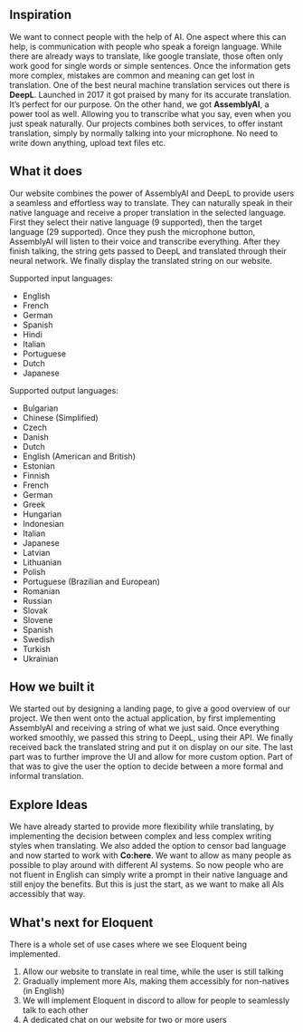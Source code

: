 ## Inspiration
We want to connect people with the help of AI. One aspect where this can help, is communication with people who speak a foreign language. While there are already ways to translate, like google translate, those often only work good for single words or simple sentences. Once the information gets more complex, mistakes are common and meaning can get lost in translation. One of the best neural machine translation services out there is **DeepL**. Launched in 2017 it got praised by many for its accurate translation. It’s perfect for our purpose. On the other hand, we got **AssemblyAI**, a power tool as well. Allowing you to transcribe what you say, even when you just speak naturally. Our projects combines both services, to offer instant translation, simply by normally talking into your microphone. No need to write down anything, upload text files etc.

## What it does
Our website combines the power of AssemblyAI and DeepL to provide users a seamless and effortless way to translate. They can naturally speak in their native language and receive a proper translation in the selected language. First they select their native language (9 supported), then the target language (29 supported). Once they push the microphone button, AssemblyAI will listen to their voice and transcribe everything.  After they finish talking, the string gets passed to DeepL and translated through their neural network. We finally display the translated string on our website.

Supported input languages:

- English
- French
- German
- Spanish
- Hindi
- Italian
- Portuguese
- Dutch
- Japanese

Supported output languages:

- Bulgarian
- Chinese (Simplified)
- Czech
- Danish
- Dutch
- English (American and British)
- Estonian
- Finnish
- French
- German
- Greek
- Hungarian
- Indonesian
- Italian
- Japanese
- Latvian
- Lithuanian
- Polish
- Portuguese (Brazilian and European)
- Romanian
- Russian
- Slovak
- Slovene
- Spanish
- Swedish
- Turkish
- Ukrainian


## How we built it
We started out by designing a landing page, to give a good overview of our project. We then went onto the actual application, by first implementing AssemblyAI and receiving a string of what we just said. Once everything worked smoothly, we passed this string to DeepL, using their API. We finally received back the translated string and put it on display on our site. The last part was to further improve the UI and allow for more custom option. Part of that was to give the user the option to decide between a more formal and informal translation. 

## Explore Ideas
We have already started to provide more flexibility while translating, by implementing the decision between complex and less complex writing styles when translating. We also added the option to censor bad language and now started to work with **Co:here**. We want to allow as many people as possible to play around with different AI systems. So now people who are not fluent in English can simply write a prompt in their native language and still enjoy the benefits. But this is just the start, as we want to make all AIs accessibly that way. 

## What's next for Eloquent
There is a whole set of use cases where we see Eloquent being implemented. 
1)	Allow our website to translate in real time, while the user is still talking
2)    Gradually implement more AIs, making them accessibly for non-natives (in English)
3)	We will implement Eloquent in discord to allow for people to seamlessly talk to each other
4)	A dedicated chat on our website for two or more users
